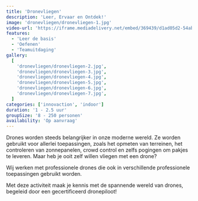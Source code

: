 ```yaml
---
title: 'Dronevliegen'
description: 'Leer, Ervaar en Ontdek!'
image: 'dronevliegen/dronevliegen-1.jpg'
video-url: 'https://iframe.mediadelivery.net/embed/369439/d1ad05d2-54ab-4b52-8e64-2943ff452f8b'
features:
  - 'Leer de basis'
  - 'Oefenen'
  - 'Teamuitdaging'
gallery:
  [
    'dronevliegen/dronevliegen-2.jpg',
    'dronevliegen/dronevliegen-3.jpg',
    'dronevliegen/dronevliegen-4.jpg',
    'dronevliegen/dronevliegen-5.jpg',
    'dronevliegen/dronevliegen-6.jpg',
    'dronevliegen/dronevliegen-7.jpg',
  ]
categories: ['innovaction', 'indoor']
duration: '1 - 2.5 uur'
groupSize: '8 - 250 personen'
availability: 'Op aanvraag'
---
```


Drones worden steeds belangrijker in onze moderne wereld. Ze worden gebruikt voor allerlei toepassingen, zoals het opmeten van terreinen, het controleren van zonnepanelen, crowd control en zelfs pogingen om pakjes te leveren. Maar heb je ooit zelf willen vliegen met een drone?

Wij werken met professionele drones die ook in verschillende professionele toepassingen gebruikt worden.

Met deze activiteit maak je kennis met de spannende wereld van drones, begeleid door een gecertificeerd dronepiloot!
